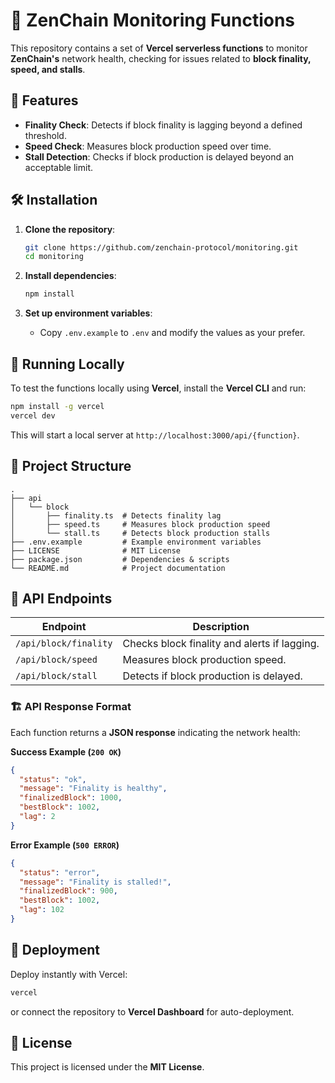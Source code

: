 # 🚀 ZenChain Monitoring Functions  

This repository contains a set of **Vercel serverless functions** to monitor **ZenChain's** network health, checking for issues related to **block finality, speed, and stalls**.  

## 📌 Features  

- **Finality Check**: Detects if block finality is lagging beyond a defined threshold.  
- **Speed Check**: Measures block production speed over time.  
- **Stall Detection**: Checks if block production is delayed beyond an acceptable limit.  

## 🛠️ Installation  

1. **Clone the repository**:  
   ```bash
   git clone https://github.com/zenchain-protocol/monitoring.git
   cd monitoring
   ```

2. **Install dependencies**:  
   ```bash
   npm install
   ```

3. **Set up environment variables**:  
   - Copy `.env.example` to `.env` and modify the values as your prefer. 

## 🚀 Running Locally  

To test the functions locally using **Vercel**, install the **Vercel CLI** and run:  
```bash
npm install -g vercel
vercel dev
```
This will start a local server at `http://localhost:3000/api/{function}`.

## 📁 Project Structure  

```
.
├── api
│   └── block
│       ├── finality.ts  # Detects finality lag
│       ├── speed.ts     # Measures block production speed
│       └── stall.ts     # Detects block production stalls
├── .env.example         # Example environment variables
├── LICENSE              # MIT License
├── package.json         # Dependencies & scripts
└── README.md            # Project documentation
```

## 🔧 API Endpoints  

| Endpoint                | Description |
|-------------------------|-------------|
| `/api/block/finality`  | Checks block finality and alerts if lagging. |
| `/api/block/speed`     | Measures block production speed. |
| `/api/block/stall`     | Detects if block production is delayed. |

### 🏗️ API Response Format  

Each function returns a **JSON response** indicating the network health:  

**Success Example (`200 OK`)**  
```json
{
  "status": "ok",
  "message": "Finality is healthy",
  "finalizedBlock": 1000,
  "bestBlock": 1002,
  "lag": 2
}
```

**Error Example (`500 ERROR`)**  
```json
{
  "status": "error",
  "message": "Finality is stalled!",
  "finalizedBlock": 900,
  "bestBlock": 1002,
  "lag": 102
}
```

## 🎯 Deployment  

Deploy instantly with Vercel:  
```bash
vercel
```
or connect the repository to **Vercel Dashboard** for auto-deployment.

## 📜 License  

This project is licensed under the **MIT License**.
